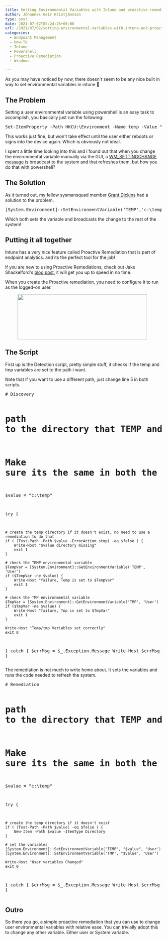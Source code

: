 ```yaml
---
title: Setting Environmental Variables with Intune and proactive remediations
author: Jóhannes Geir Kristjánsson
type: post
date: 2021-07-02T05:24:25+00:00
url: /2021/07/02/setting-environmental-variables-with-intune-and-proactive-remediations/
categories:
  - Endpoint Management
  - How-To
  - Intune
  - Powershell
  - Proactive Remediation
  - Windows

---
```

 

As you may have noticed by now, there doesn't seem to be any nice built in way to set environmental variables in intune 🙁

## The Problem

Setting a user environmental variable using powershell is an easy task to accomplish, you basically just run the following:

<div class="wp-block-codemirror-blocks-code-block code-block">
  <pre class="CodeMirror" data-setting="{&quot;mode&quot;:&quot;powershell&quot;,&quot;mime&quot;:&quot;application/x-powershell&quot;,&quot;theme&quot;:&quot;default&quot;,&quot;lineNumbers&quot;:true,&quot;styleActiveLine&quot;:true,&quot;lineWrapping&quot;:true,&quot;readOnly&quot;:false,&quot;fileName&quot;:&quot;example.ps1&quot;,&quot;language&quot;:&quot;PowerShell&quot;,&quot;modeName&quot;:&quot;powershell&quot;}">Set-ItemProperty -Path HKCU:\Environment -Name temp -Value "c:\temp\"</pre>
</div>

This works just fine, but won't take effect until the user either reboots or signs into the device again. Which is obviously not ideal.

I spent a little time looking into this and i found out that when you change the environmental variable manually via the GUI, a <a href="https://docs.microsoft.com/en-us/windows/win32/winmsg/wm-settingchange" target="_blank" rel="noreferrer noopener">WM_SETTINGCHANGE message</a> is broadcast to the system and that refreshes them, but how you do that with powershell?

## The Solution

As it turned out, my fellow sysmansquad member <a href="https://sysmansquad.com/author/gduk/" target="_blank" rel="noreferrer noopener">Grant Dickins</a> had a solution to the problem.

<div class="wp-block-codemirror-blocks-code-block code-block">
  <pre class="CodeMirror" data-setting="{&quot;mode&quot;:&quot;powershell&quot;,&quot;mime&quot;:&quot;application/x-powershell&quot;,&quot;theme&quot;:&quot;default&quot;,&quot;lineNumbers&quot;:true,&quot;styleActiveLine&quot;:true,&quot;lineWrapping&quot;:true,&quot;readOnly&quot;:false,&quot;fileName&quot;:&quot;Example 2.ps1&quot;,&quot;language&quot;:&quot;PowerShell&quot;,&quot;modeName&quot;:&quot;powershell&quot;}">[System.Environment]::SetEnvironmentVariable('TEMP','c:\temp\','User')</pre>
</div>

Which both sets the variable and broadcasts the change to the rest of the system!

## Putting it all together

Intune has a very nice feature called Proactive Remediation that is part of endpoint analytics. and its the perfect tool for the job!

If you are new to using Proactive Remediations, check out Jake Shackelford's <a href="https://sysmansquad.com/2020/07/07/intune-autopilot-proactive-remediation/" target="_blank" rel="noreferrer noopener">blog post,</a> it will get you up to speed in no time.

When you create the Proactive remediation, you need to configure it to run as the logged-on user.<figure class="wp-block-image size-large">

<img loading="lazy" width="416" height="145" src="https://sysmansquad.com/wp-content/uploads/2021/04/vmconnect_68MRJGl48P.png" alt="" class="wp-image-2538" srcset="https:/wp-content/uploads/2021/04/vmconnect_68MRJGl48P.png 416w, https:/wp-content/uploads/2021/04/vmconnect_68MRJGl48P-300x105.png 300w, https:/wp-content/uploads/2021/04/vmconnect_68MRJGl48P-100x35.png 100w" sizes="(max-width: 416px) 100vw, 416px" /> </figure> 

## The Script

First up is the Detection script, pretty simple stuff, it checks if the temp and tmp variables are set to the path i want.

Note that if you want to use a different path, just change line 5 in both scripts.

<div class="wp-block-codemirror-blocks-code-block code-block">
  <pre class="CodeMirror" data-setting="{&quot;mode&quot;:&quot;powershell&quot;,&quot;mime&quot;:&quot;application/x-powershell&quot;,&quot;theme&quot;:&quot;default&quot;,&quot;lineNumbers&quot;:true,&quot;styleActiveLine&quot;:true,&quot;lineWrapping&quot;:true,&quot;readOnly&quot;:false,&quot;fileName&quot;:&quot;Detection.ps1&quot;,&quot;language&quot;:&quot;PowerShell&quot;,&quot;modeName&quot;:&quot;powershell&quot;}"># Discovery

# path to the directory that TEMP and TMP should point towards
# Make sure its the same in both the remediation and discovery scripts
$value = "c:\temp\"

try {

    # create the temp directory if it doesn't exist, no need to use a remediation to do that
    if ( (Test-Path -Path $value -ErrorAction stop) -eq $false ) {
        Write-Host "$value directory missing"
        exit 1
    }

    # check the TEMP environmental variable
    $TempVar = [System.Environment]::GetEnvironmentVariable('TEMP', 'User')
    if ($TempVar -ne $value) {
        Write-Host "failure, Temp is set to $TempVar"
        exit 1
    }

    # check the TMP environmental variable
    $TmpVar = [System.Environment]::GetEnvironmentVariable('TMP', 'User')
    if ($TmpVar -ne $value) {
        Write-Host "failure, Tmp is set to $TmpVar"
        exit 1
    }

    Write-Host "Temp/tmp Variables set correctly"
    exit 0

}
catch {
    $errMsg = $_.Exception.Message
    Write-Host $errMsg
    exit 1 
}</pre>
</div>

The remediation is not much to write home about. It sets the variables and runs the code needed to refresh the system.

<div class="wp-block-codemirror-blocks-code-block code-block">
  <pre class="CodeMirror" data-setting="{&quot;mode&quot;:&quot;powershell&quot;,&quot;mime&quot;:&quot;application/x-powershell&quot;,&quot;theme&quot;:&quot;default&quot;,&quot;lineNumbers&quot;:true,&quot;styleActiveLine&quot;:true,&quot;lineWrapping&quot;:true,&quot;readOnly&quot;:false,&quot;fileName&quot;:&quot;Remediation.ps1&quot;,&quot;language&quot;:&quot;PowerShell&quot;,&quot;modeName&quot;:&quot;powershell&quot;}"># Remediation

# path to the directory that TEMP and TMP should point towards
# Make sure its the same in both the remediation and discovery scripts
$value = "c:\temp\"

try {

    # create the temp directory if it doesn't exist
    if ( (Test-Path -Path $value) -eq $false ) {
        New-Item -Path $value -ItemType Directory
    }

    # set the variables
    [System.Environment]::SetEnvironmentVariable('TEMP', "$value", 'User')
    [System.Environment]::SetEnvironmentVariable('TMP', "$value", 'User')

    Write-Host "User variables Changed"
    exit 0
}
catch {
    $errMsg = $_.Exception.Message
    Write-Host $errMsg
    exit 1 
}</pre>
</div>

## Outro

So there you go, a simple proactive remediation that you can use to change user environmental variables with relative ease. You can trivially adopt this to change any other variable. Either user or System variable.